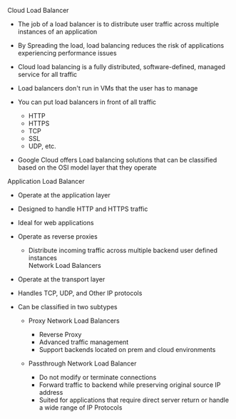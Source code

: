 Cloud Load Balancer

- The job of a load balancer is to distribute user traffic across multiple instances of an application
- By Spreading the load, load balancing reduces the risk of applications experiencing performance issues
- Cloud load balancing is a fully distributed, software-defined, managed service for all traffic
- Load balancers don't run in VMs that the user has to manage
- You can put load balancers in front of all traffic
    
    - HTTP
    - HTTPS
    - TCP
    - SSL
    - UDP, etc.
- Google Cloud offers Load balancing solutions that can be classified based on the OSI model layer that they operate
 
Application Load Balancer

- Operate at the application layer
- Designed to handle HTTP and HTTPS traffic
- Ideal for web applications
- Operate as reverse proxies
    
    - Distribute incoming traffic across multiple backend user defined instances  
Network Load Balancers

- Operate at the transport layer
- Handles TCP, UDP, and Other IP protocols
- Can be classified in two subtypes
    
    - Proxy Network Load Balancers
        
        - Reverse Proxy
        - Advanced traffic management
        - Support backends located on prem and cloud environments
    - Passthrough Network Load Balancer
        
        - Do not modify or terminate connections
        - Forward traffic to backend while preserving original source IP address
        - Suited for applications that require direct server return or handle a wide range of IP Protocols